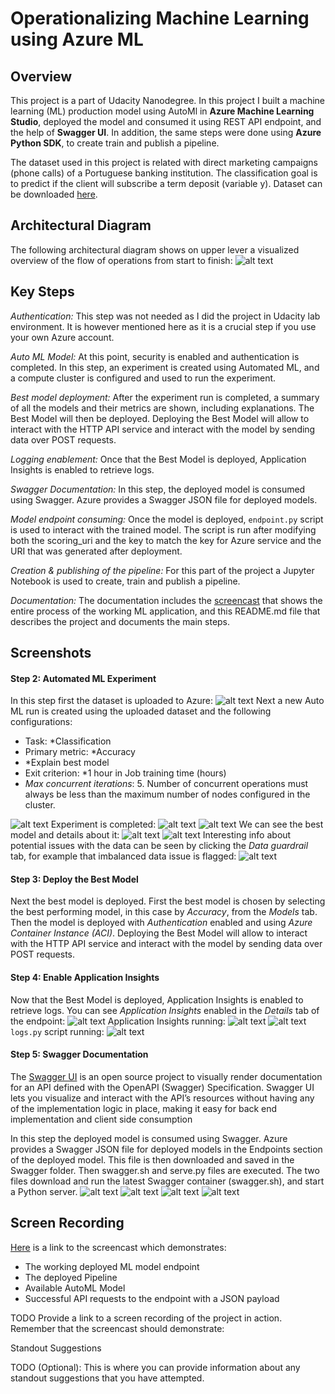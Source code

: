 # Operationalizing Machine Learning using Azure ML

## Overview
This project is a part of Udacity Nanodegree. In this project I built a machine learning (ML) production model using AutoMl in **Azure Machine Learning Studio**, deployed the model and consumed it using REST API endpoint, and the help of **Swagger UI**. In addition, the same steps were done using **Azure Python SDK**, to create train and publish a pipeline.

The dataset used in this project is related with direct marketing campaigns (phone calls) of a Portuguese banking institution. The classification goal is to predict if the client will subscribe a term deposit (variable y). Dataset can be downloaded [here](https://automlsamplenotebookdata.blob.core.windows.net/automl-sample-notebook-data/bankmarketing_train.csv).

## Architectural Diagram
The following architectural diagram shows on upper lever a visualized overview of the flow of operations from start to finish:
![alt text](starter_files/img/Architecture.png)

## Key Steps
*Authentication:* This step was not needed as I did the project in Udacity lab environment. It is however mentioned here as it is a crucial step if you use your own Azure account.

*Auto ML Model:* At this point, security is enabled and authentication is completed. In this step, an experiment is created using Automated ML, and a compute cluster is configured and used to run the experiment.

*Best model deployment:* After the experiment run is completed, a summary of all the models and their metrics are shown, including explanations. The Best Model will then be deployed. Deploying the Best Model will allow to interact with the HTTP API service and interact with the model by sending data over POST requests.

*Logging enablement:* Once that the Best Model is deployed, Application Insights is enabled to retrieve logs.

*Swagger Documentation:* In this step, the deployed model is consumed using Swagger. Azure provides a Swagger JSON file for deployed models. 

*Model endpoint consuming:* Once the model is deployed, ```endpoint.py``` script is used to interact with the trained model. The script is run after modifying both the scoring_uri and the key to match the key for Azure service and the URI that was generated after deployment.

*Creation & publishing of the pipeline:* For this part of the project a Jupyter Notebook is used to create, train and publish a pipeline.

*Documentation:* The documentation includes the [screencast](https://www.icloud.com/iclouddrive/0wQMFD1pP10Ece8n2Du459lWg#Udacity%5Fscreencast) that shows the entire process of the working ML application, and this README.md file that describes the project and documents the main steps.

## Screenshots
#### Step 2: Automated ML Experiment
In this step first the dataset is uploaded to Azure:
![alt text](starter_files/img/1.png)
Next a new Auto ML run is created using the uploaded dataset and the following configurations:
- Task: *Classification
- Primary metric: *Accuracy
- *Explain best model
- Exit criterion: *1 hour in Job training time (hours)
- *Max concurrent iterations*: 5. Number of concurrent operations must always be less than the maximum number of nodes configured in the cluster.

![alt text](starter_files/img/2.png)
Experiment is completed:
![alt text](starter_files/img/3.png)
![alt text](starter_files/img/5.png)
We can see the best model and details about it:
![alt text](starter_files/img/6.png)
![alt text](starter_files/img/8.png)
Interesting info about potential issues with the data can be seen by clicking the *Data guardrail* tab, for example that imbalanced data issue is flagged:
![alt text](starter_files/img/9.png)

#### Step 3: Deploy the Best Model
Next the best model is deployed. First the best model is chosen by selecting the best performing model, in this case by *Accuracy*, from the *Models* tab. Then the model is deployed with *Authentication* enabled and using *Azure Container Instance (ACI)*. Deploying the Best Model will allow to interact with the HTTP API service and interact with the model by sending data over POST requests.

#### Step 4: Enable Application Insights
Now that the Best Model is deployed,  Application Insights is enabled to retrieve logs. You can see *Application Insights* enabled in the *Details* tab of the endpoint:
![alt text](starter_files/img/10.png)
Application Insights running: 
![alt text](starter_files/img/11.png)
![alt text](starter_files/img/12.png)
```logs.py``` script running:
![alt text](starter_files/img/13.png)

#### Step 5: Swagger Documentation
The [Swagger UI](https://swagger.io/tools/swagger-ui/download/) is an open source project to visually render documentation for an API defined with the OpenAPI (Swagger) Specification. Swagger UI lets you visualize and interact with the API’s resources without having any of the implementation logic in place, making it easy for back end implementation and client side consumption

In this step the deployed model is consumed using Swagger. Azure provides a Swagger JSON file for deployed models in the Endpoints section of the deployed model. This file is then downloaded and saved in the Swagger folder. Then swagger.sh and serve.py files are executed. The two files download and run the latest Swagger container (swagger.sh), and start a Python server.
![alt text](starter_files/img/13.5.png)
![alt text](starter_files/img/14.png)
![alt text](starter_files/img/15.png)
![alt text](starter_files/img/16.png)



## Screen Recording
[Here](https://www.icloud.com/iclouddrive/0wQMFD1pP10Ece8n2Du459lWg#Udacity%5Fscreencast) is a link to the screencast which demonstrates:

- The working deployed ML model endpoint
- The deployed Pipeline
- Available AutoML Model
- Successful API requests to the endpoint with a JSON payload


TODO Provide a link to a screen recording of the project in action. Remember that the screencast should demonstrate:

Standout Suggestions

TODO (Optional): This is where you can provide information about any standout suggestions that you have attempted.
